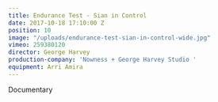 ```yaml
---
title: Endurance Test - Sian in Control
date: 2017-10-18 17:10:00 Z
position: 10
image: "/uploads/endurance-test-sian-in-control-wide.jpg"
vimeo: 259380120
director: George Harvey
production-company: 'Nowness + George Harvey Studio '
equipment: Arri Amira
---
```


Documentary
